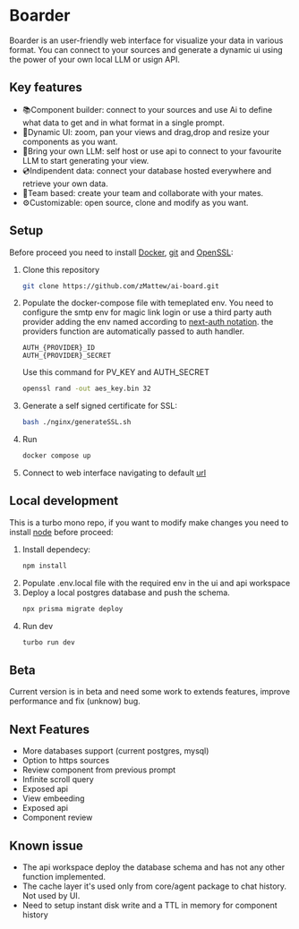 # Boarder
Boarder is an user-friendly web interface for visualize your data in various format. You can connect to your sources and generate a dynamic ui using the power of your own local LLM or usign API.

## Key features
- 📚Component builder: connect to your sources and use Ai to define what data to get and in what format in a single prompt.
- 📱Dynamic UI: zoom, pan your views and drag,drop and resize your components as you want.
- 🧩Bring your own LLM: self host or use api to connect to your favourite LLM to start generating your view.
- 💿Indipendent data: connect your database hosted everywhere and retrieve your own data. 
- 🤝Team based: create your team and collaborate with your mates.
- ⚙️Customizable: open source, clone and modify as you want.

## Setup
Before proceed you need to install [Docker](https://www.docker.com/), [git](https://git-scm.com/downloads) and [OpenSSL](https://openssl-library.org/source/):
1. Clone this repository
   ```bash
   git clone https://github.com/zMattew/ai-board.git
   ```
2. Populate the docker-compose file with temeplated env.
   You need to configure the smtp env for magic link login or use a third party auth provider adding the env named according to [next-auth notation](https://authjs.dev/getting-started/authentication/oauth).
   the providers function are automatically passed to auth handler.
   ```dockercompose
   AUTH_{PROVIDER}_ID
   AUTH_{PROVIDER}_SECRET
   ```
   Use this command for PV_KEY and AUTH_SECRET
   ```bash
   openssl rand -out aes_key.bin 32
   ```
4. Generate a self signed certificate for SSL:
   ```bash
   bash ./nginx/generateSSL.sh 
   ```
5. Run
   ```bash
   docker compose up
   ```
6. Connect to web interface navigating to default [url](https://localhost/home)
  
## Local development
This is a turbo mono repo, if you want to modify make changes you need to install [node](https://nodejs.org/en/download) before proceed:
1. Install dependecy:
   ```bash
   npm install
   ```
2. Populate .env.local file with the required env in the ui and api workspace
3. Deploy a local postgres database and push the schema.
   ```bash
   npx prisma migrate deploy
   ```
4. Run dev
   ```bash
   turbo run dev
   ```
## Beta
Current version is in beta and need some work to extends features, improve performance and fix (unknow) bug.

## Next Features 
- More databases support (current postgres, mysql)
- Option to https sources
- Review component from previous prompt
- Infinite scroll query
- Exposed api
- View embeeding
- Exposed api
- Component review

## Known issue
- The api workspace deploy the database schema and has not any other function implemented.
- The cache layer it's used only from core/agent package to chat history. Not used by UI.
- Need to setup instant disk write and a TTL in memory for component history